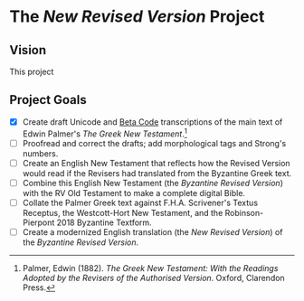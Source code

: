 # The ***New Revised Version*** Project

## Vision

This project 
## Project Goals
- [x] Create draft Unicode and [Beta Code](http://stephanus.tlg.uci.edu/encoding/BCM.pdf) transcriptions of the main text of Edwin Palmer's *The Greek New Testament*.[^1]
- [ ] Proofread and correct the drafts; add morphological tags and Strong's numbers.
- [ ] Create an English New Testament that reflects how the Revised Version would read if the Revisers had translated from the Byzantine Greek text.
- [ ] Combine this English New Testament (the *Byzantine Revised Version*) with the RV Old Testament to make a complete digital Bible.
- [ ] Collate the Palmer Greek text against F.H.A. Scrivener's Textus Receptus, the Westcott-Hort New Testament, and the Robinson-Pierpont 2018 Byzantine Textform.
- [ ] Create a modernized English translation (the *New Revised Version*) of the *Byzantine Revised Version*.

[^1]: Palmer, Edwin (1882). *The Greek New Testament: With the Readings Adopted by the Revisers of the Authorised Version*. Oxford, Clarendon Press.
